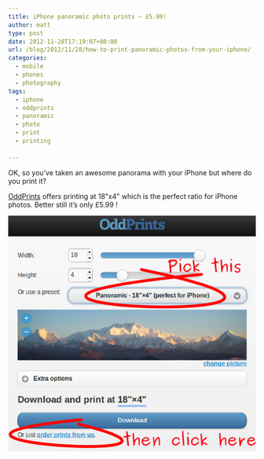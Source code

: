 ```yaml
---
title: iPhone panoramic photo prints – £5.99!
author: matt
type: post
date: 2012-11-28T17:19:07+00:00
url: /blog/2012/11/28/how-to-print-panoramic-photos-from-your-iphone/
categories:
  - mobile
  - phones
  - photography
tags:
  - iphone
  - oddprints
  - panoramic
  - photo
  - print
  - printing

---
```

OK, so you’ve taken an awesome panorama with your iPhone but where do you print it?

[OddPrints][1] offers printing at 18"x4" which is the perfect ratio for iPhone photos. Better still it’s only £5.99 !

[![](/wp-content/uploads/2012/11/image10.png)][1]

 [1]: http://www.oddprints.com
